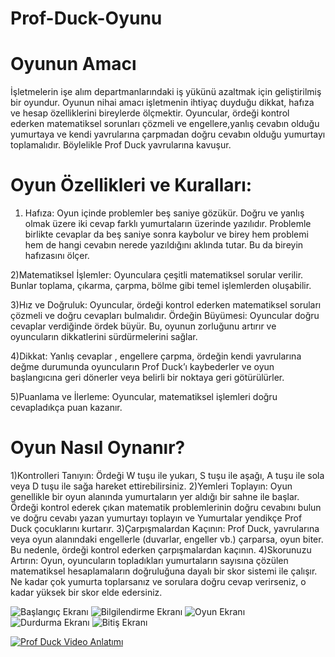 # Prof-Duck-Oyunu
# Oyunun Amacı 
İşletmelerin işe alım departmanlarındaki iş yükünü azaltmak için geliştirilmiş bir oyundur. Oyunun nihai amacı işletmenin ihtiyaç duyduğu dikkat, hafıza ve hesap özelliklerini bireylerde ölçmektir. Oyuncular, ördeği kontrol ederken matematiksel sorunları çözmeli  ve engellere,yanlış cevabın olduğu yumurtaya ve kendi yavrularına çarpmadan doğru cevabın olduğu yumurtayı toplamalıdır. Böylelikle Prof Duck yavrularına kavuşur.
# Oyun Özellikleri ve Kuralları:


 1) Hafıza:
     Oyun içinde problemler beş saniye gözükür. Doğru ve yanlış olmak üzere iki cevap farklı yumurtaların üzerinde yazılıdır. Problemle birlikte cevaplar da beş saniye sonra kaybolur ve birey hem problemi  hem de hangi cevabın nerede yazıldığını aklında tutar. Bu da bireyin hafızasını ölçer.  
     
 2)Matematiksel İşlemler:
    Oyunculara çeşitli matematiksel sorular verilir. Bunlar toplama, çıkarma, çarpma, bölme gibi temel işlemlerden oluşabilir.
    
 3)Hız ve Doğruluk:
     Oyuncular, ördeği kontrol ederken matematiksel soruları çözmeli ve doğru cevapları bulmalıdır. 
 	Ördeğin Büyümesi: Oyuncular doğru cevaplar verdiğinde ördek büyür. Bu, oyunun zorluğunu artırır ve oyuncuların dikkatlerini sürdürmelerini sağlar.
  
 4)Dikkat:
     Yanlış cevaplar , engellere çarpma, ördeğin kendi yavrularına değme durumunda oyuncuların Prof Duck’ı kaybederler ve oyun başlangıcına geri dönerler veya belirli bir noktaya geri götürülürler.
     
 5)Puanlama ve İlerleme:
  Oyuncular, matematiksel işlemleri doğru cevapladıkça puan kazanır.
 
 # Oyun Nasıl Oynanır?

1)Kontrolleri Tanıyın:
     Ördeği W tuşu ile yukarı, S tuşu ile aşağı, A tuşu ile sola veya D tuşu ile sağa hareket ettirebilirsiniz.
2)Yemleri Toplayın:
    Oyun genellikle bir oyun alanında yumurtaların yer aldığı bir sahne ile başlar. Ördeği kontrol ederek çıkan matematik problemlerinin doğru cevabını bulun ve  doğru cevabı yazan yumurtayı toplayın ve 
    Yumurtalar yendikçe Prof Duck çocuklarını kurtarır.
3)Çarpışmalardan Kaçının: 
    Prof Duck, yavrularına veya oyun alanındaki engellerle (duvarlar, engeller vb.) çarparsa, oyun biter. Bu nedenle, ördeği kontrol ederken çarpışmalardan kaçının.
4)Skorunuzu Artırın:
  Oyun, oyuncuların topladıkları yumurtaların sayısına çözülen matematiksel hesaplamaların doğruluğuna   dayalı bir skor sistemi ile çalışır. Ne kadar çok yumurta toplarsanız ve sorulara doğru cevap verirseniz, o 
  kadar yüksek bir skor elde edersiniz.


![Başlangıç Ekranı](image/one.png)
![Bilgilendirme Ekranı](image/two.png)
![Oyun Ekranı](image/three.png)
![Durdurma Ekranı](image/five.png)
![Bitiş Ekranı](image/four.png)

[![Prof Duck Video Anlatımı]()](https://youtu.be/eumEY0xP7QQ)
